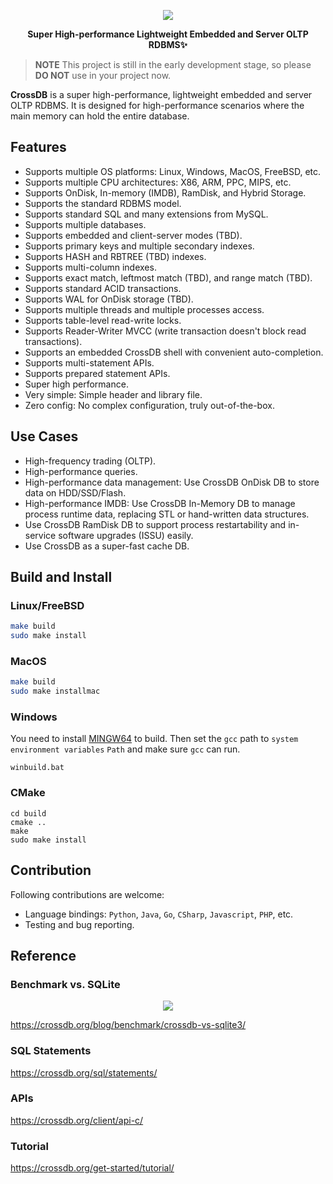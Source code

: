<p align="center">
	<a href="https://crossdb.org">
	<img src="https://crossdb.org/assets/favicon.png">
	</a>
</p>
<p align="center">
	<strong>Super High-performance Lightweight Embedded and Server OLTP RDBMS✨</strong>
</p>

> **NOTE** 
> This project is still in the early development stage, so please **DO NOT** use in your project now.

**CrossDB** is a super high-performance, lightweight embedded and server OLTP RDBMS. 
It is designed for high-performance scenarios where the main memory can hold the entire database.

## Features

- Supports multiple OS platforms: Linux, Windows, MacOS, FreeBSD, etc.
- Supports multiple CPU architectures: X86, ARM, PPC, MIPS, etc.
- Supports OnDisk, In-memory (IMDB), RamDisk, and Hybrid Storage.
- Supports the standard RDBMS model.
- Supports standard SQL and many extensions from MySQL.
- Supports multiple databases.
- Supports embedded and client-server modes (TBD).
- Supports primary keys and multiple secondary indexes.
- Supports HASH and RBTREE (TBD) indexes.
- Supports multi-column indexes.
- Supports exact match, leftmost match (TBD), and range match (TBD).
- Supports standard ACID transactions.
- Supports WAL for OnDisk storage (TBD).
- Supports multiple threads and multiple processes access.
- Supports table-level read-write locks.
- Supports Reader-Writer MVCC (write transaction doesn't block read transactions).
- Supports an embedded CrossDB shell with convenient auto-completion.
- Supports multi-statement APIs.
- Supports prepared statement APIs.
- Super high performance.
- Very simple: Simple header and library file.
- Zero config: No complex configuration, truly out-of-the-box.

## Use Cases

- High-frequency trading (OLTP).
- High-performance queries.
- High-performance data management: Use CrossDB OnDisk DB to store data on HDD/SSD/Flash.
- High-performance IMDB: Use CrossDB In-Memory DB to manage process runtime data, replacing STL or hand-written data structures.
- Use CrossDB RamDisk DB to support process restartability and in-service software upgrades (ISSU) easily.
- Use CrossDB as a super-fast cache DB.

## Build and Install

### Linux/FreeBSD

```bash
make build
sudo make install
```

### MacOS

```bash
make build
sudo make installmac
```

### Windows

You need to install [MINGW64](https://www.mingw-w64.org/) to build.
Then set the `gcc` path to `system environment variables` `Path` and make sure `gcc` can run.

```
winbuild.bat
```

### CMake
```
cd build
cmake ..
make
sudo make install
```

## Contribution

Following contributions are welcome:

- Language bindings: `Python`, `Java`, `Go`, `CSharp`, `Javascript`, `PHP`, etc.
- Testing and bug reporting.


## Reference

### Benchmark vs. SQLite

<p align="center">
	<a href="https://crossdb.org/blog/benchmark/crossdb-vs-sqlite3/">
	<img src="https://crossdb.org/images/crossdb-vs-sqlite.png">
	</a>
</p>

https://crossdb.org/blog/benchmark/crossdb-vs-sqlite3/

### SQL Statements

https://crossdb.org/sql/statements/

### APIs

https://crossdb.org/client/api-c/

### Tutorial

https://crossdb.org/get-started/tutorial/
